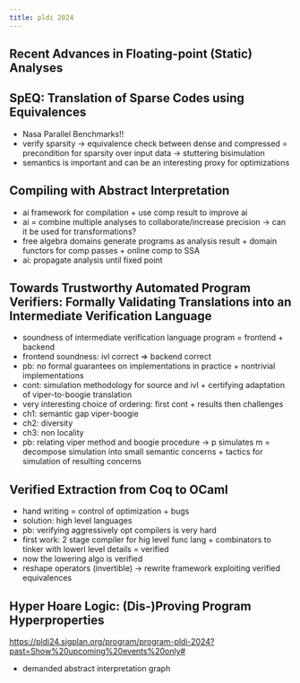 ```yaml
---
title: pldi 2024
---
```

## Recent Advances in Floating-point (Static) Analyses

## SpEQ: Translation of Sparse Codes using Equivalences

- Nasa Parallel Benchmarks!!
- verify sparsity → equivalence check between dense and compressed = precondition for sparsity over input data → stuttering bisimulation
- semantics is important and can be an interesting proxy for optimizations

## Compiling with Abstract Interpretation

- ai framework for compilation + use comp result to improve ai
- ai = combine multiple analyses to collaborate/increase precision → can it be used for transformations?
- free algebra domains generate programs as analysis result + domain functors for comp passes + online comp to SSA
- ai: propagate analysis until fixed point

## Towards Trustworthy Automated Program Verifiers: Formally Validating Translations into an Intermediate Verification Language

- soundness of intermediate verification language program = frontend + backend
- frontend soundness: ivl correct ⇒ backend correct
- pb: no formal guarantees on implementations in practice + nontrivial implementations
- cont: simulation methodology for source and ivl + certifying adaptation of viper-to-boogie translation
- very interesting choice of ordering: first cont + results then challenges
- ch1: semantic gap viper-boogie
- ch2: diversity
- ch3: non locality
- pb: relating viper method and boogie procedure → p simulates m = decompose simulation into small semantic concerns + tactics for simulation of resulting concerns

## Verified Extraction from Coq to OCaml

- hand writing = control of optimization + bugs
- solution: high level languages
- pb: verifying aggressively opt compilers is very hard
- first work: 2 stage compiler for hig level func lang + combinators to tinker with lowerl level details = verified
- now the lowering algo is verified
- reshape operators (invertible) → rewrite framework exploiting verified equivalences

## Hyper Hoare Logic: (Dis-)Proving Program Hyperproperties
https://pldi24.sigplan.org/program/program-pldi-2024?past=Show%20upcoming%20events%20only#

- demanded abstract interpretation graph
